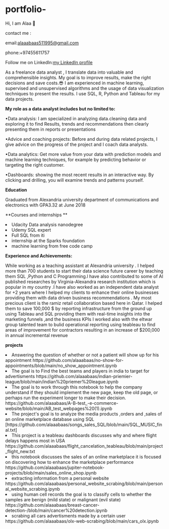 # portfolio-
Hi, I am Alaa :wave:


contact me :

email:alaaabaas511995@gmail.com


phone:+97455611757

Follow me on LinkedIn:[my LinkedIn profile](http://www.linkedin.com/in/alaa-abaas)

As a freelance data analyst , I translate data into valuable and comprehensible insights. My goal is to improve results, make the right decisions and save costs.:sunglasses:
I am experienced in machine learning, supervised and unsupervised algorithms and  the usage of data visualization techniques to present the results. I use SQL, R, Python and Tableau for my data projects.

**My role as a data analyst includes but no limited to:**


•Data analysis:
I am specialized in analyzing data.cleaning data and exploring it to find Results, trends and recommendations then  clearly presenting them  in reports or presentations 

•Advice and coaching projects:
Before and during data related projects, I give advice on the progress of the project and I coach data analysts.


•Data analytics:
Get more value from your data with prediction models and machine learning techniques, for example by predicting behavior or targeting the right customer.


•Dashboards:
showing the most recent results in an interactive way. By clicking and drilling, you will examine trends and patterns yourself.


**Education**


Graduated from Alexandria university department of communications and electronics with GPA3.32 at June 2018 

**Courses and internships **

 <li>Udacity Data analysis nanodegree 
 <li>Udemy SQL expert 
 <li>Full SQL from iti
 <li>internship at the Sparks foundation
 <li>machine learning from free code camp 

**Experience and Achievements:**

While working as a teaching assistant at Alexandria university . I helped more than 700 students to start their data science future career by teaching them SQL ,Python and C Programming.l have also contributed to some of AI published researches by Virginia-Alexandra research institution which is popular in my country  .I have also worked as an independent data analyst for +2 years where I helped my clients to enhance their online businesses providing them with  data driven business recommendations .
My most precious client is the ramiz retail collaboration  based here in Qatar. I helped them to save 100,000 $ by reporting infrastructure from the ground up using Tableau and SQL providing them with real-time insights into the marketing funnels ,and the business KPIs 
I worked also with the eltwar group talented team to bulid operational reporting using teableau to find areas of improvement for contractors resulting 
 in  an increase of $200,000 in annual incremental revenue 

**projects**
<li>Answering the question of whether or not a patient will show up for his  appointment
https://github.com/alaaabaas/no-show-for-appointments/blob/main/no_show_appointment.ipynb
<li>The goal is to Find the best teams and players in india to target for advertisments
https://github.com/alaaabaas/indian-priemier-league/blob/main/indian%20priemer%20league.ipynb
<li>The goal is to work through this notebook to help the company understand if they should implement the new page, keep the old page, or perhaps run the experiment longer to make their decision.
https://github.com/alaaabaas/A-B-test_-e-commerce-website/blob/main/AB_test_webpages%20(1).ipynb
<li>The project's goal is to analyze the  media products ,orders and ,sales of an online marketplace database using SQL
[https://github.com/alaaabaas/songs_sales_SQL/blob/main/SQL_MUSIC_final.txt]
<li>This project is a teableau dashboards discusses why and where flight delays happens most in USA
https://github.com/alaaabaas/flight_cancelation_teableau/blob/main/project_flight_new.txt
<li>this notebook discusses the sales of an online marketplace it is focused on discovering how to enhance the marketplace performance
https://github.com/alaaabaas/jupiter-notebook-projects/blob/main/sales_online_shop.ipynb
<li>extracting information from a personal website
https://github.com/alaaabaas/personal_website_scrabing/blob/main/personal_website_scrabing.ipynb
<li>using human cell records the goal is to classify cells to whether the samples are benign (mild state) or malignant (evil state)
https://github.com/alaaabaas/breast-cancer-detection-/blob/main/cancer%20detection.ipynb
<li>scrabing all cars advertisments made by a certain user
https://github.com/alaaabaas/olx-web-scrabing/blob/main/cars_olx.ipynb
